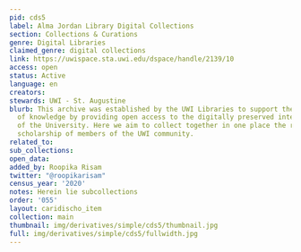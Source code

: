```yaml
---
pid: cds5
label: Alma Jordan Library Digital Collections
section: Collections & Curations
genre: Digital Libraries
claimed_genre: digital collections
link: https://uwispace.sta.uwi.edu/dspace/handle/2139/10
access: open
status: Active
language: en
creators:
stewards: UWI - St. Augustine
blurb: This archive was established by the UWI Libraries to support the dissemination
  of knowledge by providing open access to the digitally preserved intellectual output
  of the University. Here we aim to collect together in one place the research and
  scholarship of members of the UWI community.
related_to:
sub_collections:
open_data:
added_by: Roopika Risam
twitter: "@roopikarisam"
census_year: '2020'
notes: Herein lie subcollections
order: '055'
layout: caridischo_item
collection: main
thumbnail: img/derivatives/simple/cds5/thumbnail.jpg
full: img/derivatives/simple/cds5/fullwidth.jpg
---
```

